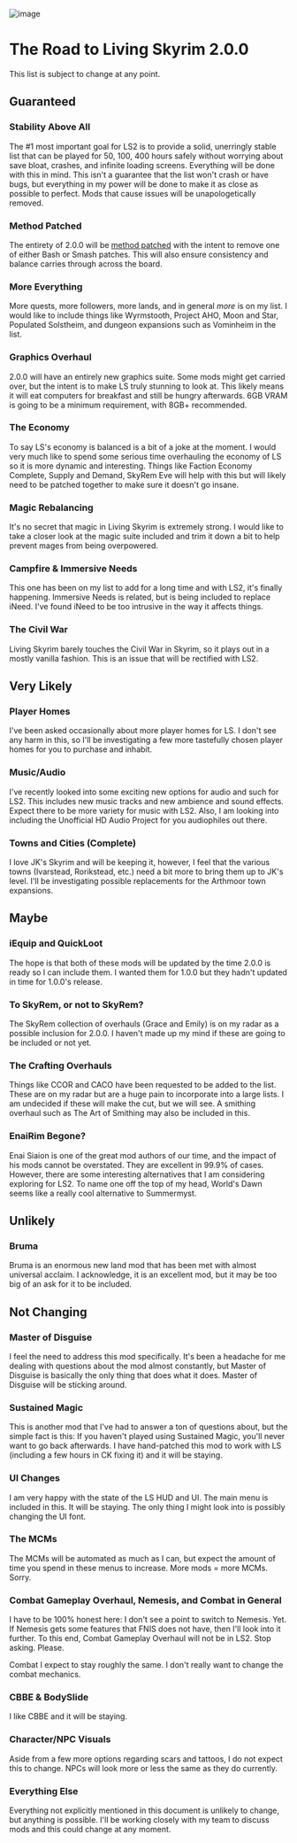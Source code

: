 ![image](https://i.imgur.com/OBaNHbL.png)

# The Road to Living Skyrim 2.0.0
This list is subject to change at any point.

## Guaranteed 
### Stability Above All
The #1 most important goal for LS2 is to provide a solid, unerringly stable list that can be played for 50, 100, 400 hours safely without worrying about save bloat, crashes, and infinite loading screens. Everything will be done with this in mind. This isn't a guarantee that the list won't crash or have bugs, but everything in my power will be done to make it as close as possible to perfect. Mods that cause issues will be unapologetically removed.

### Method Patched
The entirety of 2.0.0 will be [method patched](https://gist.github.com/CovenantTurtle/9992289653e91455a06753ef6275590a) with the intent to remove one of either Bash or Smash patches. This will also ensure consistency and balance carries through across the board.

### More Everything
More quests, more followers, more lands, and in general *more* is on my list. I would like to include things like Wyrmstooth, Project AHO, Moon and Star, Populated Solstheim, and dungeon expansions such as Vominheim in the list.

### Graphics Overhaul
2.0.0 will have an entirely new graphics suite. Some mods might get carried over, but the intent is to make LS truly stunning to look at. This likely means it will eat computers for breakfast and still be hungry afterwards. 6GB VRAM is going to be a minimum requirement, with 8GB+ recommended.

### The Economy
To say LS's economy is balanced is a bit of a joke at the moment. I would very much like to spend some serious time overhauling the economy of LS so it is more dynamic and interesting. Things like Faction Economy Complete, Supply and Demand, SkyRem Eve will help with this but will likely need to be patched together to make sure it doesn't go insane.

### Magic Rebalancing
It's no secret that magic in Living Skyrim is extremely strong. I would like to take a closer look at the magic suite included and trim it down a bit to help prevent mages from being overpowered.

### Campfire & Immersive Needs
This one has been on my list to add for a long time and with LS2, it's finally happening. Immersive Needs is related, but is being included to replace iNeed. I've found iNeed to be too intrusive in the way it affects things.

### The Civil War
Living Skyrim barely touches the Civil War in Skyrim, so it plays out in a mostly vanilla fashion. This is an issue that will be rectified with LS2.

## Very Likely
### Player Homes
I've been asked occasionally about more player homes for LS. I don't see any harm in this, so I'll be investigating a few more tastefully chosen player homes for you to purchase and inhabit.

### Music/Audio
I've recently looked into some exciting new options for audio and such for LS2. This includes new music tracks and new ambience and sound effects. Expect there to be more variety for music with LS2. Also, I am looking into including the Unofficial HD Audio Project for you audiophiles out there.

### Towns and Cities (Complete)
I love JK's Skyrim and will be keeping it, however, I feel that the various towns (Ivarstead, Rorikstead, etc.) need a bit more to bring them up to JK's level. I'll be investigating possible replacements for the Arthmoor town expansions.

## Maybe
### iEquip and QuickLoot
The hope is that both of these mods will be updated by the time 2.0.0 is ready so I can include them. I wanted them for 1.0.0 but they hadn't updated in time for 1.0.0's release.

### To SkyRem, or not to SkyRem?
The SkyRem collection of overhauls (Grace and Emily) is on my radar as a possible inclusion for 2.0.0. I haven't made up my mind if these are going to be included or not yet.

### The Crafting Overhauls
Things like CCOR and CACO have been requested to be added to the list. These are on my radar but are a huge pain to incorporate into a large lists. I am undecided if these will make the cut, but we will see. A smithing overhaul such as The Art of Smithing may also be included in this.

### EnaiRim Begone?
Enai Siaion is one of the great mod authors of our time, and the impact of his mods cannot be overstated. They are excellent in 99.9% of cases. However, there are some interesting alternatives that I am considering exploring for LS2. To name one off the top of my head, World's Dawn seems like a really cool alternative to Summermyst.

## Unlikely
### Bruma
Bruma is an enormous new land mod that has been met with almost universal acclaim. I acknowledge, it is an excellent mod, but it may be too big of an ask for it to be included.

## Not Changing
### Master of Disguise
I feel the need to address this mod specifically. It's been a headache for me dealing with questions about the mod almost constantly, but Master of Disguise is basically the only thing that does what it does. Master of Disguise will be sticking around.

### Sustained Magic
This is another mod that I've had to answer a ton of questions about, but the simple fact is this: If you haven't played using Sustained Magic, you'll never want to go back afterwards. I have hand-patched this mod to work with LS (including a few hours in CK fixing it) and it will be staying.

### UI Changes
I am very happy with the state of the LS HUD and UI. The main menu is included in this. It will be staying. The only thing I might look into is possibly changing the UI font.

### The MCMs
The MCMs will be automated as much as I can, but expect the amount of time you spend in these menus to increase. More mods = more MCMs. Sorry.

### Combat Gameplay Overhaul, Nemesis, and Combat in General
I have to be 100% honest here: I don't see a point to switch to Nemesis. Yet. If Nemesis gets some features that FNIS does not have, then I'll look into it further. To this end, Combat Gameplay Overhaul will not be in LS2. Stop asking. Please.

Combat I expect to stay roughly the same. I don't really want to change the combat mechanics.

### CBBE & BodySlide
I like CBBE and it will be staying.

### Character/NPC Visuals
Aside from a few more options regarding scars and tattoos, I do not expect this to change. NPCs will look more or less the same as they do currently.

### Everything Else
Everything not explicitly mentioned in this document is unlikely to change, but anything is possible. I'll be working closely with my team to discuss mods and this could change at any moment.
